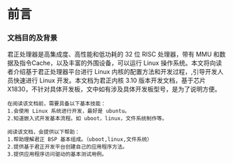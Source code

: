 # 前言

### 文档目的及背景

君正处理器是高集成度、高性能和低功耗的 32 位 RISC 处理器，带有 MMU 和数据及指令Cache，以及丰富的外围设备，可以运行 Linux 操作系统。本文将向读者介绍基于君正处理器平台进行 Linux 内核的配置方法和开发过程，,引导开发人员快速进行 Linux 开发。本文档为君正内核 3.10 版本开发文档，基于芯片 X1830，不针对具体开发板，文中如有涉及具体开发板型号，是为了说明方便。

```
在阅读该文档前，需要具备以下基本技能：
1.会使用 Linux 系统进行开发，最好是 ubuntu。
2.知道嵌入式开发基本流程。如 uboot，linux，文件系统制作等。

阅读该文档，会提供以下帮助：
1.帮助理解君正 BSP 基本组成。（uboot,linux,文件系统）
2.提供基于君正开发平台创建自己的应用程序方法。
3.提供应用程序访问驱动的基本测试用例。
```



